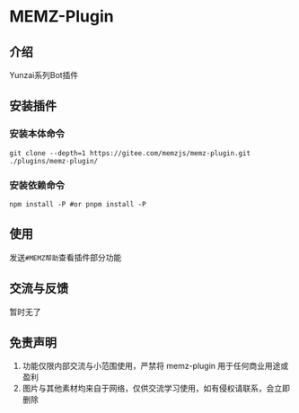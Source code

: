 # MEMZ-Plugin

## 介绍

Yunzai系列Bot插件

## 安装插件

### 安装本体命令
```
git clone --depth=1 https://gitee.com/memzjs/memz-plugin.git ./plugins/memz-plugin/
```
### 安装依赖命令
```
npm install -P #or pnpm install -P
```
## 使用

发送`#MEMZ帮助`查看插件部分功能

## 交流与反馈

暂时无了

## 免责声明

1. 功能仅限内部交流与小范围使用，严禁将 memz-plugin 用于任何商业用途或盈利
2. 图片与其他素材均来自于网络，仅供交流学习使用，如有侵权请联系，会立即删除

